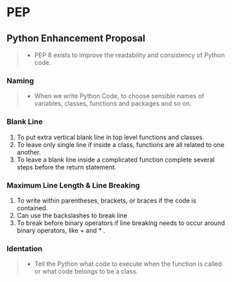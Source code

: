# **PEP**
## **Python Enhancement Proposal**
> - PEP 8 exists to improve the readability and consistency of Python code.
### **Naming**
> - When we write Python Code, to choose sensible names of variables, classes, functions and packages and so on.
### **Blank Line**
1. To put extra vertical blank line in top level functions and classes.
2. To leave only single line if inside a class, functions are all related to one another.
3. To leave a blank line inside a complicated function complete several steps before the return statement.
### **Maximum Line Length & Line Breaking**
1. To write within parentheses, brackets, or braces if the code is contained.
2. Can use the backslashes to break line
3. To break before binary operators if line breaking needs to occur around binary operators, like + and * .
### **Identation**
> - Tell the Python what code to execute when the function is called or what code belongs to be a class.